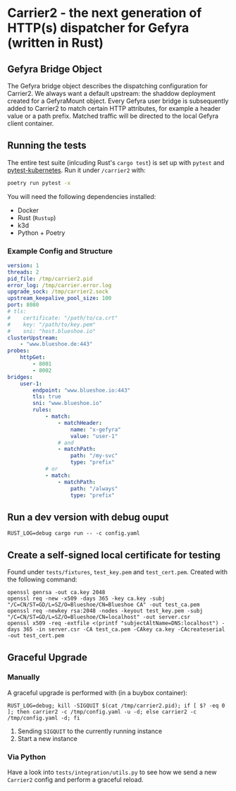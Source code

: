 # Carrier2 - the next generation of HTTP(s) dispatcher for Gefyra (written in Rust)

## Gefyra Bridge Object
The Gefyra bridge object describes the dispatching configuration for Carrier2.
We always want a default upstream: the shaddow deployment created for a GefyraMount object.
Every Gefyra user bridge is subsequently added to Carrier2 to match certain HTTP attributes, for example
a header value or a path prefix. Matched traffic will be directed to the local Gefyra client container.


## Running the tests
The entire test suite (inlcuding Rust's `cargo test`) is set up with `pytest` and [pytest-kubernetes](https://github.com/Blueshoe/pytest-kubernetes). Run it under `/carrier2` with:
```bash
poetry run pytest -x
```

You will need the following dependencies installed:
- Docker
- Rust (`Rustup`)
- k3d
- Python + Poetry

### Example Config and Structure
```yaml
version: 1
threads: 2
pid_file: /tmp/carrier2.pid
error_log: /tmp/carrier.error.log
upgrade_sock: /tmp/carrier2.sock
upstream_keepalive_pool_size: 100
port: 8080
# tls:
#    certificate: "/path/to/ca.crt"
#    key: "/path/to/key.pem"
#    sni: "host.blueshoe.io"
clusterUpstream: 
    - "www.blueshoe.de:443"
probes: 
    httpGet:
        - 8001
        - 8002
bridges:
    user-1:
        endpoint: "www.blueshoe.io:443"
        tls: true
        sni: "www.blueshoe.io"
        rules:
            - match:
                - matchHeader:
                    name: "x-gefyra"
                    value: "user-1"
                # and
                - matchPath: 
                    path: "/my-svc"
                    type: "prefix"
            # or
            - match:
                - matchPath:
                    path: "/always"
                    type: "prefix"
```

## Run a dev version with debug ouput
`RUST_LOG=debug cargo run -- -c config.yaml`


## Create a self-signed local certificate for testing
Found under `tests/fixtures`, `test_key.pem` and `test_cert.pem`.
Created with the following command:
```
openssl genrsa -out ca.key 2048
openssl req -new -x509 -days 365 -key ca.key -subj "/C=CN/ST=GD/L=SZ/O=Blueshoe/CN=Blueshoe CA" -out test_ca.pem
openssl req -newkey rsa:2048 -nodes -keyout test_key.pem -subj "/C=CN/ST=GD/L=SZ/O=Blueshoe/CN=localhost" -out server.csr
openssl x509 -req -extfile <(printf "subjectAltName=DNS:localhost") -days 365 -in server.csr -CA test_ca.pem -CAkey ca.key -CAcreateserial -out test_cert.pem
```

## Graceful Upgrade

### Manually
A graceful upgrade is performed with (in a buybox container):
```
RUST_LOG=debug; kill -SIGQUIT $(cat /tmp/carrier2.pid); if [ $? -eq 0 ]; then carrier2 -c /tmp/config.yaml -u -d; else carrier2 -c /tmp/config.yaml -d; fi
```

1. Sending `SIGQUIT` to the currently running instance
2. Start a new instance

### Via Python
Have a look into `tests/integration/utils.py` to see how we send a new `Carrier2` config and perform a graceful reload.
